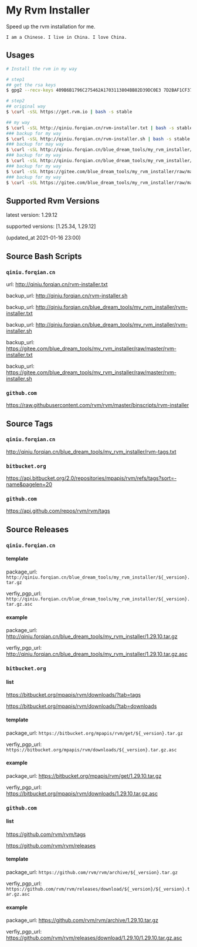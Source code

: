 # My Rvm Installer

Speed up the rvm installation for me.

`I am a Chinese. I live in China. I love China.`

## Usages

```bash
# Install the rvm in my way

# step1
## get the rsa keys
$ gpg2 --recv-keys 409B6B1796C275462A1703113804BB82D39DC0E3 7D2BAF1CF37B13E2069D6956105BD0E739499BDB

# step2
## original way
$ \curl -sSL https://get.rvm.io | bash -s stable

## my way
$ \curl -sSL http://qiniu.forqian.cn/rvm-installer.txt | bash -s stable
### backup for my way
$ \curl -sSL http://qiniu.forqian.cn/rvm-installer.sh | bash -s stable
### backup for may way
$ \curl -sSL http://qiniu.forqian.cn/blue_dream_tools/my_rvm_installer/rvm-installer.txt | bash -s stable
### backup for my way
$ \curl -sSL http://qiniu.forqian.cn/blue_dream_tools/my_rvm_installer/rvm-installer.sh | bash -s stable
### backup for my way
$ \curl -sSL https://gitee.com/blue_dream_tools/my_rvm_installer/raw/master/rvm-installer.txt | bash -s stable
### backup for my way
$ \curl -sSL https://gitee.com/blue_dream_tools/my_rvm_installer/raw/master/rvm-installer.sh | bash -s stable
```

## Supported Rvm Versions

latest version: 1.29.12

supported versions: [1.25.34, 1.29.12]

(updated_at 2021-01-16 23:00)

## Source Bash Scripts

### `qiniu.forqian.cn`

url: http://qiniu.forqian.cn/rvm-installer.txt

backup_url: http://qiniu.forqian.cn/rvm-installer.sh

backup_url: http://qiniu.forqian.cn/blue_dream_tools/my_rvm_installer/rvm-installer.txt

backup_url: http://qiniu.forqian.cn/blue_dream_tools/my_rvm_installer/rvm-installer.sh

backup_url: https://gitee.com/blue_dream_tools/my_rvm_installer/raw/master/rvm-installer.txt

backup_url: https://gitee.com/blue_dream_tools/my_rvm_installer/raw/master/rvm-installer.sh
### `github.com`

https://raw.githubusercontent.com/rvm/rvm/master/binscripts/rvm-installer

## Source Tags

### `qiniu.forqian.cn`

http://qiniu.forqian.cn/blue_dream_tools/my_rvm_installer/rvm-tags.txt

### `bitbucket.org`

https://api.bitbucket.org/2.0/repositories/mpapis/rvm/refs/tags?sort=-name&pagelen=20

### `github.com`

https://api.github.com/repos/rvm/rvm/tags

## Source Releases

### `qiniu.forqian.cn`

#### template

package_url: `http://qiniu.forqian.cn/blue_dream_tools/my_rvm_installer/${_version}.tar.gz`

verfiy_pgp_url: `http://qiniu.forqian.cn/blue_dream_tools/my_rvm_installer/${_version}.tar.gz.asc`

#### example

package_url: http://qiniu.forqian.cn/blue_dream_tools/my_rvm_installer/1.29.10.tar.gz

verfiy_pgp_url: http://qiniu.forqian.cn/blue_dream_tools/my_rvm_installer/1.29.10.tar.gz.asc

### `bitbucket.org`

#### list
https://bitbucket.org/mpapis/rvm/downloads/?tab=tags

https://bitbucket.org/mpapis/rvm/downloads/?tab=downloads

#### template

package_url: `https://bitbucket.org/mpapis/rvm/get/${_version}.tar.gz`

verfiy_pgp_url: `https://bitbucket.org/mpapis/rvm/downloads/${_version}.tar.gz.asc`

#### example

package_url: https://bitbucket.org/mpapis/rvm/get/1.29.10.tar.gz

verfiy_pgp_url: https://bitbucket.org/mpapis/rvm/downloads/1.29.10.tar.gz.asc

### `github.com`

#### list
https://github.com/rvm/rvm/tags

https://github.com/rvm/rvm/releases

#### template

package_url: `https://github.com/rvm/rvm/archive/${_version}.tar.gz`

verfiy_pgp_url: `https://github.com/rvm/rvm/releases/download/${_version}/${_version}.tar.gz.asc`

#### example

package_url: https://github.com/rvm/rvm/archive/1.29.10.tar.gz

verfiy_pgp_url: https://github.com/rvm/rvm/releases/download/1.29.10/1.29.10.tar.gz.asc

